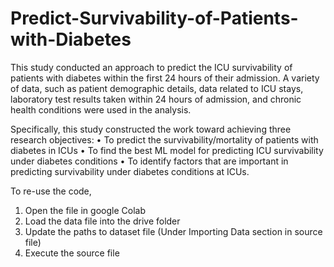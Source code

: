 # Predict-Survivability-of-Patients-with-Diabetes
This study conducted an approach to predict the ICU survivability of patients with diabetes within the first 24 hours of their admission. A variety of data, such as patient demographic details, data related to ICU stays, laboratory test results taken within 24 hours of admission, and chronic health conditions were used in the analysis. 

Specifically, this study constructed the work toward achieving three research objectives:
• To predict the survivability/mortality of patients with diabetes in ICUs
• To find the best ML model for predicting ICU survivability under diabetes conditions
• To identify factors that are important in predicting survivability under diabetes conditions at ICUs.

To re-use the code, 
1. Open the file in google Colab
2. Load the data file into the drive folder
3. Update the paths to dataset file (Under Importing Data section in source file)
4. Execute the source file
